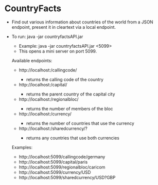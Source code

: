 # CountryFacts
- Find out various information about countries of the world from a JSON endpoint, present it in cleartext via a local endpoint.
- To run: java -jar countryfactsAPI.jar <port>
  - Example: java -jar countryfactsAPI.jar <5099>
  - This opens a mini server on port 5099.
  
  Available endpoints:
  - http://localhost:<port>/callingcode/<countryname>
    - returns the calling code of the country
  - http://localhost:<port>/capital/<capitalname>
    - returns the parent country of the capital city
  - http://localhost:<port>/regionalbloc/<blocname>
    - returns the number of members of the bloc
  - http://localhost:<port>/currency/<currencycode>
    - returns the number of countries that use the currency
  - http://localhost:<port>/sharedcurrency/<currencycode1>?<currencycode2>
    - returns any countries that use both currencies
  
  Examples:
  - http://localhost:5099/callingcode/germany
  - http://localhost:5099/capital/paris
  - http://localhost:5099/regionalbloc/caricom
  - http://localhost:5099/currency/USD
  - http://localhost:5099/sharedcurrency/USD?GBP
